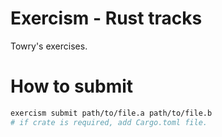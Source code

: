 # Exercism - Rust tracks

Towry's exercises.

# How to submit

```bash
exercism submit path/to/file.a path/to/file.b
# if crate is required, add Cargo.toml file.
```
